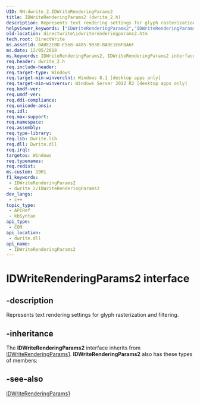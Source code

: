 ```yaml
---
UID: NN:dwrite_2.IDWriteRenderingParams2
title: IDWriteRenderingParams2 (dwrite_2.h)
description: Represents text rendering settings for glyph rasterization and filtering.
helpviewer_keywords: ["IDWriteRenderingParams2","IDWriteRenderingParams2 interface [Direct Write]","IDWriteRenderingParams2 interface [Direct Write]","described","directwrite.idwriterenderingparams2","dwrite_2/IDWriteRenderingParams2"]
old-location: directwrite\idwriterenderingparams2.htm
tech.root: DirectWrite
ms.assetid: 0ABE2EBD-E568-4485-9B38-BA0E1E8FDA6F
ms.date: 12/05/2018
ms.keywords: IDWriteRenderingParams2, IDWriteRenderingParams2 interface [Direct Write], IDWriteRenderingParams2 interface [Direct Write],described, directwrite.idwriterenderingparams2, dwrite_2/IDWriteRenderingParams2
req.header: dwrite_2.h
req.include-header: 
req.target-type: Windows
req.target-min-winverclnt: Windows 8.1 [desktop apps only]
req.target-min-winversvr: Windows Server 2012 R2 [desktop apps only]
req.kmdf-ver: 
req.umdf-ver: 
req.ddi-compliance: 
req.unicode-ansi: 
req.idl: 
req.max-support: 
req.namespace: 
req.assembly: 
req.type-library: 
req.lib: Dwrite.lib
req.dll: Dwrite.dll
req.irql: 
targetos: Windows
req.typenames: 
req.redist: 
ms.custom: 19H1
f1_keywords:
 - IDWriteRenderingParams2
 - dwrite_2/IDWriteRenderingParams2
dev_langs:
 - c++
topic_type:
 - APIRef
 - kbSyntax
api_type:
 - COM
api_location:
 - dwrite.dll
api_name:
 - IDWriteRenderingParams2
---
```


# IDWriteRenderingParams2 interface


## -description

Represents text rendering settings for glyph rasterization and filtering.

## -inheritance

The <b>IDWriteRenderingParams2</b> interface inherits from <a href="/windows/win32/api/dwrite_1/nn-dwrite_1-idwriterenderingparams1">IDWriteRenderingParams1</a>. <b>IDWriteRenderingParams2</b> also has these types of members:

## -see-also

<a href="/windows/win32/api/dwrite_1/nn-dwrite_1-idwriterenderingparams1">IDWriteRenderingParams1</a>

